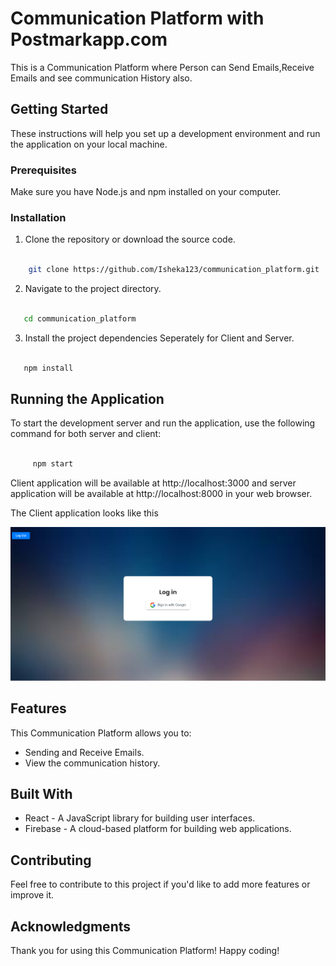 # Communication Platform with Postmarkapp.com

This is a Communication Platform where Person can Send Emails,Receive Emails and see communication History also.

## Getting Started

These instructions will help you set up a development environment and run the application on your local machine.

### Prerequisites

Make sure you have Node.js and npm installed on your computer.

### Installation

1. Clone the repository or download the source code.

```bash

    git clone https://github.com/Isheka123/communication_platform.git

```

2. Navigate to the project directory.

```bash

   cd communication_platform

```

3. Install the project dependencies Seperately for Client and Server.

```bash

   npm install

```

## Running the Application

To start the development server and run the application, use the following command for both server and client:

```bash

     npm start

```

Client application will be available at http://localhost:3000 and server application will be available at http://localhost:8000 in your web browser.

The Client application looks like this
<div align="center">

   <img src="/client/public/login.png"/>

</div>


## Features

This Communication Platform allows you to:

- Sending and Receive Emails.
- View the communication history.


## Built With

- React - A JavaScript library for building user interfaces.
- Firebase - A cloud-based platform for building web applications.

## Contributing

Feel free to contribute to this project if you'd like to add more features or improve it.

## Acknowledgments

Thank you for using this Communication Platform!
Happy coding!
